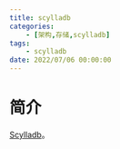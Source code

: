 ```yaml
---
title: scylladb
categories: 
	- [架构,存储,scylladb]
tags:
	- scylladb
date: 2022/07/06 00:00:00
---
```


# 简介

[Scylladb](https://www.scylladb.com/)。